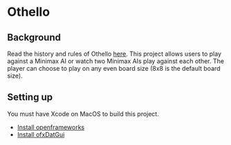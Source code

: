 # Othello

## Background

Read the history and rules of Othello [here](https://en.wikipedia.org/wiki/Reversi). This project allows users to play against
a Minimax AI or watch two Minimax AIs play against each other. The player can choose to play on any even board size (8x8 is
the default board size).

## Setting up

You must have Xcode on MacOS to build this project.

* [Install openframeworks][1]
* [Install ofxDatGui][2]

[1]:https://medium.com/@benwiz/how-to-install-openframeworks-on-a-mac-macos-high-sierra-a5a9b3f47ea1
[2]:https://braitsch.github.io/ofxDatGui/
